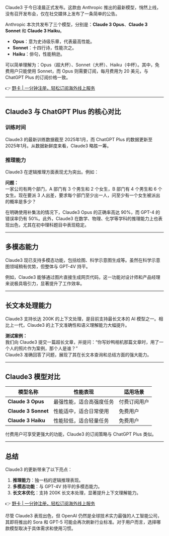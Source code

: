 Claude3 于今日凌晨正式发布。这款由 Anthropic 推出的最新模型，悄然上线，没有召开发布会，仅在社交媒体上发布了一条简单的公告。

Anthropic 本次共发布了三个模型，分别是：**Claude 3 Opus**、**Claude 3 Sonnet** 和 **Claude 3 Haiku**。

- **Opus**：意为史诗级乐章，代表最高性能。
- **Sonnet**：十四行诗，性能次之。
- **Haiku**：俳句，性能稍逊。

可以简单理解为：Opus（超大杯）、Sonnet（大杯）、Haiku（中杯）。其中，免费用户只能使用 Sonnet，而 Opus 则需要订阅，每月费用为 20 美元，与 ChatGPT Plus 的订阅价格一致。

👉 [野卡 | 一分钟注册，轻松订阅海外线上服务](https://bit.ly/bewildcard)

---

## Claude3 与 ChatGPT Plus 的核心对比

### 训练时间
Claude3 的最新训练数据截至 2025年1月，而 ChatGPT Plus 的数据更新至 2025年1月。从数据新鲜度来看，Claude3 略胜一筹。

### 推理能力
Claude3 在逻辑推理方面表现尤为突出。例如：

**问题：**  
一家公司有两个部门，A 部门有 3 个男生和 2 个女生，B 部门有 4 个男生和 6 个女生。现在要派 3 人出差，要求每个部门至少出一人，问至少有一个女生被派出的概率是多少？

在明确使用补集法的情况下，Claude3 Opus 的正确率高达 90%，而 GPT-4 的错误率仍有 50%。此外，Claude3 在数学、物理、化学等学科的推理能力上也表现出色，尤其在初中理科题目中表现稳定。

---

## 多模态能力
Claude3 现已支持多模态功能，包括绘图、科学示意图生成等。虽然在科学示意图领域稍有优势，但整体与 GPT-4V 持平。

例如，Claude3 能够通过图片直接生成网页代码，这一功能对设计师和产品经理来说极具吸引力，显著提升了工作效率。

---

## 长文本处理能力
Claude3 支持长达 200K 的上下文处理，是目前支持最长文本的 AI 模型之一。相比上一代，Claude3 的上下文准确性和语义理解能力大幅提升。

**测试案例：**  
我们向 Claude3 提交一篇超长文章，并提问：“你写妙鸭相机那篇文章时，用了一个人的照片作为案例，那个人是谁？”  
Claude3 准确回答了问题，展现了其在长文本查询和总结方面的强大能力。

---

## Claude3 模型对比

| 模型名称       | 性能表现       | 适用场景       |
|----------------|----------------|----------------|
| **Claude 3 Opus** | 最强性能，适合高强度任务 | 付费订阅用户   |
| **Claude 3 Sonnet** | 性能适中，适合日常使用   | 免费用户       |
| **Claude 3 Haiku**  | 性能较低，适合轻量任务   | 免费用户       |

付费用户可享受更强大的功能，Claude3 的订阅策略与 ChatGPT Plus 类似。

---

## 总结

Claude3 的更新带来了以下亮点：
1. **推理能力**：独一档的逻辑推理表现。
2. **多模态功能**：与 GPT-4V 持平的多模态能力。
3. **长文本优化**：支持 200K 长文本处理，显著提升上下文理解能力。

👉 [野卡 | 一分钟注册，轻松订阅海外线上服务](https://bit.ly/bewildcard)

尽管 Claude3 表现出色，但 OpenAI 仍然是全球技术实力最强的人工智能公司，其即将推出的 Sora 和 GPT-5 可能会再次刷新行业标准。对于用户而言，选择哪款模型取决于具体需求和使用习惯。